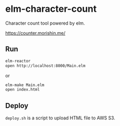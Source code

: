 # elm-character-count
Character count tool powered by elm.

https://counter.morishin.me/

## Run
```sh
elm-reactor
open http://localhost:8000/Main.elm
```
or

```sh
elm-make Main.elm
open index.html
```

## Deploy
`deploy.sh` is a script to upload HTML file to AWS S3.

